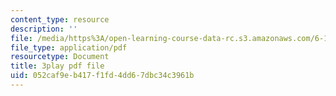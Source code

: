 ```yaml
---
content_type: resource
description: ''
file: /media/https%3A/open-learning-course-data-rc.s3.amazonaws.com/6-172-performance-engineering-of-software-systems-fall-2018/052caf9eb417f1fd4dd67dbc34c3961b_ulJm7_aTiQM.pdf
file_type: application/pdf
resourcetype: Document
title: 3play pdf file
uid: 052caf9e-b417-f1fd-4dd6-7dbc34c3961b
---
```


